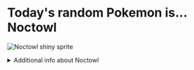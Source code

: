 # Today's random Pokemon is... Noctowl

![Noctowl shiny sprite](https://raw.githubusercontent.com/PokeAPI/sprites/master/sprites/pokemon/shiny/164.png)

<details>
<summary>Additional info about Noctowl</summary>

| srpite type | image |
|------|------|
| back_default | ![Noctowl back_default sprite](https://raw.githubusercontent.com/PokeAPI/sprites/master/sprites/pokemon/back/164.png) |
| back_shiny | ![Noctowl back_shiny sprite](https://raw.githubusercontent.com/PokeAPI/sprites/master/sprites/pokemon/back/shiny/164.png) |
| front_default | ![Noctowl front_default sprite](https://raw.githubusercontent.com/PokeAPI/sprites/master/sprites/pokemon/164.png) | </details>